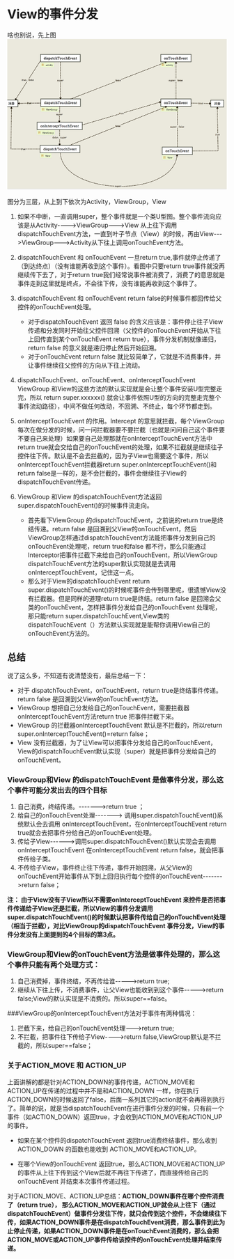 # View的事件分发

啥也别说，先上图
![](/assets/view_dispatch.png)

图分为三层，从上到下依次为Activity，ViewGroup，View

1. 如果不中断，一直调用super，整个事件就是一个类U型图。整个事件流向应该是从Activity---->ViewGroup--->View 从上往下调用dispatchTouchEvent方法，一直到叶子节点（View）的时候，再由View--->ViewGroup--->Activity从下往上调用onTouchEvent方法。

2. dispatchTouchEvent 和 onTouchEvent 一旦return true,事件就停止传递了（到达终点）（没有谁能再收到这个事件）。看图中只要return true事件就没再继续传下去了，对于return true我们经常说事件被消费了，消费了的意思就是事件走到这里就是终点，不会往下传，没有谁能再收到这个事件了。

3. dispatchTouchEvent 和 onTouchEvent return false的时候事件都回传给父控件的onTouchEvent处理。
    * 对于dispatchTouchEvent 返回 false 的含义应该是：事件停止往子View传递和分发同时开始往父控件回溯（父控件的onTouchEvent开始从下往上回传直到某个onTouchEvent return true），事件分发机制就像递归，return false 的意义就是递归停止然后开始回溯。
    * 对于onTouchEvent return false 就比较简单了，它就是不消费事件，并让事件继续往父控件的方向从下往上流动。

4. dispatchTouchEvent、onTouchEvent、onInterceptTouchEvent
ViewGroup 和View的这些方法的默认实现就是会让整个事件安装U型完整走完，所以 return super.xxxxxx() 就会让事件依照U型的方向的完整走完整个事件流动路径），中间不做任何改动，不回溯、不终止，每个环节都走到。

5. onInterceptTouchEvent 的作用。Intercept 的意思就拦截，每个ViewGroup每次在做分发的时候，问一问拦截器要不要拦截（也就是问问自己这个事件要不要自己来处理）如果要自己处理那就在onInterceptTouchEvent方法中 return true就会交给自己的onTouchEvent的处理，如果不拦截就是继续往子控件往下传。默认是不会去拦截的，因为子View也需要这个事件，所以onInterceptTouchEvent拦截器return super.onInterceptTouchEvent()和return false是一样的，是不会拦截的，事件会继续往子View的dispatchTouchEvent传递。

6. ViewGroup 和View 的dispatchTouchEvent方法返回super.dispatchTouchEvent()的时候事件流走向。
    * 首先看下ViewGroup 的dispatchTouchEvent，之前说的return true是终结传递。return false 是回溯到父View的onTouchEvent，然后ViewGroup怎样通过dispatchTouchEvent方法能把事件分发到自己的onTouchEvent处理呢，return true和false 都不行，那么只能通过Interceptor把事件拦截下来给自己的onTouchEvent，所以ViewGroup dispatchTouchEvent方法的super默认实现就是去调用onInterceptTouchEvent，记住这一点。
    * 那么对于View的dispatchTouchEvent return super.dispatchTouchEvent()的时候呢事件会传到哪里呢，很遗憾View没有拦截器。但是同样的道理return true是终结。return false 是回溯会父类的onTouchEvent，怎样把事件分发给自己的onTouchEvent 处理呢，那只能return super.dispatchTouchEvent,View类的dispatchTouchEvent（）方法默认实现就是能帮你调用View自己的onTouchEvent方法的。
    
## 总结

说了这么多，不知道有说清楚没有，最后总结一下：

* 对于 dispatchTouchEvent，onTouchEvent，return true是终结事件传递。return false 是回溯到父View的onTouchEvent方法。
* ViewGroup 想把自己分发给自己的onTouchEvent，需要拦截器onInterceptTouchEvent方法return true 把事件拦截下来。
* ViewGroup 的拦截器onInterceptTouchEvent 默认是不拦截的，所以return super.onInterceptTouchEvent()=return false；
* View 没有拦截器，为了让View可以把事件分发给自己的onTouchEvent，View的dispatchTouchEvent默认实现（super）就是把事件分发给自己的onTouchEvent。


### ViewGroup和View 的dispatchTouchEvent 是做事件分发，那么这个事件可能分发出去的四个目标

1. 自己消费，终结传递。------->return true ；
2. 给自己的onTouchEvent处理-------> 调用super.dispatchTouchEvent()系统默认会去调用 onInterceptTouchEvent，在onInterceptTouchEvent return true就会去把事件分给自己的onTouchEvent处理。
3. 传给子View------>调用super.dispatchTouchEvent()默认实现会去调用 onInterceptTouchEvent 在onInterceptTouchEvent return false，就会把事件传给子类。
4. 不传给子View，事件终止往下传递，事件开始回溯，从父View的onTouchEvent开始事件从下到上回归执行每个控件的onTouchEvent------->return false；
    
**注： 由于View没有子View所以不需要onInterceptTouchEvent 来控件是否把事件传递给子View还是拦截，所以View的事件分发调用super.dispatchTouchEvent()的时候默认把事件传给自己的onTouchEvent处理（相当于拦截），对比ViewGroup的dispatchTouchEvent 事件分发，View的事件分发没有上面提到的4个目标的第3点。**
    
### ViewGroup和View的onTouchEvent方法是做事件处理的，那么这个事件只能有两个处理方式：

1. 自己消费掉，事件终结，不再传给谁----->return true;
2. 继续从下往上传，不消费事件，让父View也能收到到这个事件----->return false;View的默认实现是不消费的。所以super==false。

###ViewGroup的onInterceptTouchEvent方法对于事件有两种情况：

1. 拦截下来，给自己的onTouchEvent处理--->return true;
2. 不拦截，把事件往下传给子View---->return false,ViewGroup默认是不拦截的，所以super==false；

### 关于ACTION_MOVE 和 ACTION_UP

上面讲解的都是针对ACTION_DOWN的事件传递，ACTION_MOVE和ACTION_UP在传递的过程中并不是和ACTION_DOWN 一样，你在执行ACTION_DOWN的时候返回了false，后面一系列其它的action就不会再得到执行了。简单的说，就是当dispatchTouchEvent在进行事件分发的时候，只有前一个事件（如ACTION_DOWN）返回true，才会收到ACTION_MOVE和ACTION_UP的事件。

* 如果在某个控件的dispatchTouchEvent 返回true消费终结事件，那么收到ACTION_DOWN 的函数也能收到 ACTION_MOVE和ACTION_UP。

* 在哪个View的onTouchEvent 返回true，那么ACTION_MOVE和ACTION_UP的事件从上往下传到这个View后就不再往下传递了，而直接传给自己的onTouchEvent 并结束本次事件传递过程。

对于ACTION_MOVE、ACTION_UP总结：**ACTION_DOWN事件在哪个控件消费了（return true）， 那么ACTION_MOVE和ACTION_UP就会从上往下（通过dispatchTouchEvent）做事件分发往下传，就只会传到这个控件，不会继续往下传，如果ACTION_DOWN事件是在dispatchTouchEvent消费，那么事件到此为止停止传递，如果ACTION_DOWN事件是在onTouchEvent消费的，那么会把ACTION_MOVE或ACTION_UP事件传给该控件的onTouchEvent处理并结束传递。**
    
<!--stackedit_data:
eyJoaXN0b3J5IjpbLTkzNzY2MDk4M119
-->